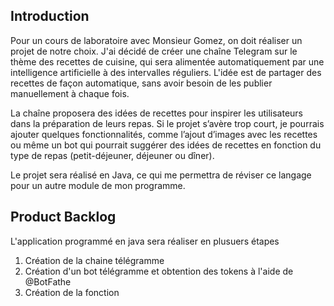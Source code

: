 ## Introduction
Pour un cours de laboratoire avec Monsieur Gomez, on doit réaliser un projet de notre choix. J'ai décidé de créer une chaîne Telegram sur le thème des recettes de cuisine, qui sera alimentée automatiquement par une intelligence artificielle à des intervalles réguliers. L'idée est de partager des recettes de façon automatique, sans avoir besoin de les publier manuellement à chaque fois.

La chaîne proposera des idées de recettes pour inspirer les utilisateurs dans la préparation de leurs repas. Si le projet s’avère trop court, je pourrais ajouter quelques fonctionnalités, comme l’ajout d’images avec les recettes ou même un bot qui pourrait suggérer des idées de recettes en fonction du type de repas (petit-déjeuner, déjeuner ou dîner).

Le projet sera réalisé en Java, ce qui me permettra de réviser ce langage pour un autre module de mon programme.

## Product Backlog
L'application programmé en java sera réaliser en plusuers étapes
1. Création de la chaine télégramme
2. Création d'un bot télégramme et obtention des tokens à l'aide de @BotFathe
3. Création de la fonction 